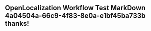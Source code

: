 <properties
ms.topic="hero-topic"
ms.test1="hero-topic"
ms.test2="test"/>

## OpenLocalization Workflow Test MarkDown 4a04504a-66c9-4f83-8e0a-e1bf45ba733b thanks!
